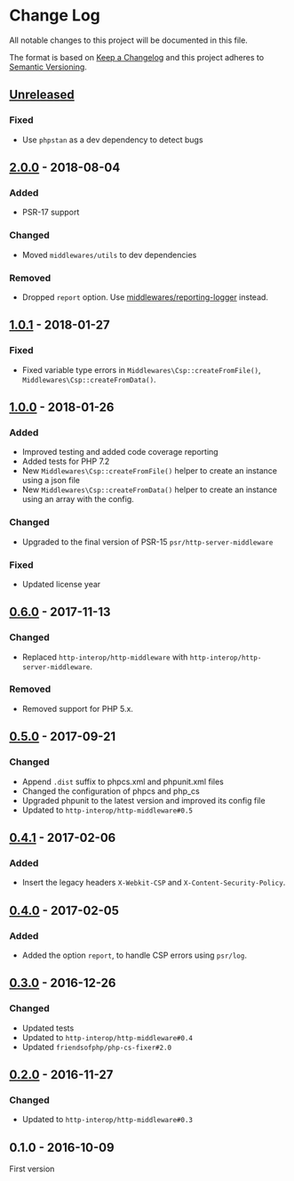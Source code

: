 # Change Log

All notable changes to this project will be documented in this file.

The format is based on [Keep a Changelog](http://keepachangelog.com/) 
and this project adheres to [Semantic Versioning](http://semver.org/).

## [Unreleased]

### Fixed

- Use `phpstan` as a dev dependency to detect bugs

## [2.0.0] - 2018-08-04

### Added

- PSR-17 support

### Changed

- Moved `middlewares/utils` to dev dependencies

### Removed

- Dropped `report` option. Use [middlewares/reporting-logger](https://github.com/middlewares/reporting-logger) instead.

## [1.0.1] - 2018-01-27

### Fixed

- Fixed variable type errors in `Middlewares\Csp::createFromFile()`, `Middlewares\Csp::createFromData()`.

## [1.0.0] - 2018-01-26

### Added

- Improved testing and added code coverage reporting
- Added tests for PHP 7.2
- New `Middlewares\Csp::createFromFile()` helper to create an instance using a json file
- New `Middlewares\Csp::createFromData()` helper to create an instance using an array with the config.

### Changed

- Upgraded to the final version of PSR-15 `psr/http-server-middleware`

### Fixed

- Updated license year

## [0.6.0] - 2017-11-13

### Changed

- Replaced `http-interop/http-middleware` with  `http-interop/http-server-middleware`.

### Removed

- Removed support for PHP 5.x.

## [0.5.0] - 2017-09-21

### Changed

- Append `.dist` suffix to phpcs.xml and phpunit.xml files
- Changed the configuration of phpcs and php_cs
- Upgraded phpunit to the latest version and improved its config file
- Updated to `http-interop/http-middleware#0.5`

## [0.4.1] - 2017-02-06

### Added

- Insert the legacy headers `X-Webkit-CSP` and `X-Content-Security-Policy`.

## [0.4.0] - 2017-02-05

### Added

- Added the option `report`, to handle CSP errors using `psr/log`.

## [0.3.0] - 2016-12-26

### Changed

- Updated tests
- Updated to `http-interop/http-middleware#0.4`
- Updated `friendsofphp/php-cs-fixer#2.0`

## [0.2.0] - 2016-11-27

### Changed

- Updated to `http-interop/http-middleware#0.3`

## 0.1.0 - 2016-10-09

First version

[Unreleased]: https://github.com/middlewares/csp/compare/v2.0.0...HEAD
[2.0.0]: https://github.com/middlewares/csp/compare/v1.0.1...v2.0.0
[1.0.1]: https://github.com/middlewares/csp/compare/v1.0.0...v1.0.1
[1.0.0]: https://github.com/middlewares/csp/compare/v0.6.0...v1.0.0
[0.6.0]: https://github.com/middlewares/csp/compare/v0.5.0...v0.6.0
[0.5.0]: https://github.com/middlewares/csp/compare/v0.4.1...v0.5.0
[0.4.1]: https://github.com/middlewares/csp/compare/v0.4.0...v0.4.1
[0.4.0]: https://github.com/middlewares/csp/compare/v0.3.0...v0.4.0
[0.3.0]: https://github.com/middlewares/csp/compare/v0.2.0...v0.3.0
[0.2.0]: https://github.com/middlewares/csp/compare/v0.1.0...v0.2.0
